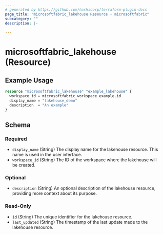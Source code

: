 ```yaml
---
# generated by https://github.com/hashicorp/terraform-plugin-docs
page_title: "microsoftfabric_lakehouse Resource - microsoftfabric"
subcategory: ""
description: |-
  
---
```


# microsoftfabric_lakehouse (Resource)



## Example Usage

```terraform
resource "microsoftfabric_lakehouse" "example_lakehouse" {
  workspace_id = microsoftfabric_workspace.example.id
  display_name = "lakehouse_demo"
  description  = "An example"
}
```

<!-- schema generated by tfplugindocs -->
## Schema

### Required

- `display_name` (String) The display name for the lakehouse resource. This name is used in the user interface.
- `workspace_id` (String) The ID of the workspace where the lakehouse will be created.

### Optional

- `description` (String) An optional description of the lakehouse resource, providing more context about its purpose.

### Read-Only

- `id` (String) The unique identifier for the lakehouse resource.
- `last_updated` (String) The timestamp of the last update made to the lakehouse resource.
